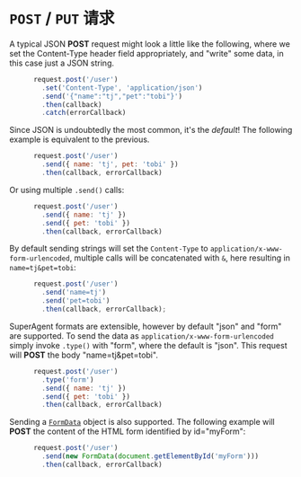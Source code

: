 # `POST` / `PUT` 请求

A typical JSON __POST__ request might look a little like the following, where we set the Content-Type header field appropriately, and "write" some data, in this case just a JSON string.

```js
      request.post('/user')
        .set('Content-Type', 'application/json')
        .send('{"name":"tj","pet":"tobi"}')
        .then(callback)
        .catch(errorCallback)
```

Since JSON is undoubtedly the most common, it's the _default_! The following example is equivalent to the previous.

```js
      request.post('/user')
        .send({ name: 'tj', pet: 'tobi' })
        .then(callback, errorCallback)
```

Or using multiple `.send()` calls:

```js
      request.post('/user')
        .send({ name: 'tj' })
        .send({ pet: 'tobi' })
        .then(callback, errorCallback)
```

By default sending strings will set the `Content-Type` to `application/x-www-form-urlencoded`,
  multiple calls will be concatenated with `&`, here resulting in `name=tj&pet=tobi`:

```js
      request.post('/user')
        .send('name=tj')
        .send('pet=tobi')
        .then(callback, errorCallback);
```

SuperAgent formats are extensible, however by default "json" and "form" are supported. To send the data as `application/x-www-form-urlencoded` simply invoke `.type()` with "form", where the default is "json". This request will __POST__ the body "name=tj&pet=tobi".

```js
      request.post('/user')
        .type('form')
        .send({ name: 'tj' })
        .send({ pet: 'tobi' })
        .then(callback, errorCallback)
```

Sending a [`FormData`](https://developer.mozilla.org/en-US/docs/Web/API/FormData/FormData) object is also supported. The following example will __POST__ the content of the HTML form identified by id="myForm":

```js
      request.post('/user')
        .send(new FormData(document.getElementById('myForm')))
        .then(callback, errorCallback)
```
